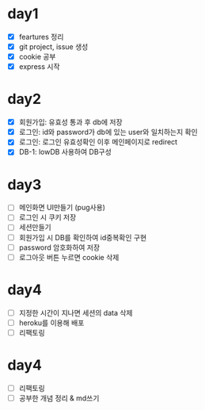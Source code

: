 # day1
- [x] feartures 정리
- [x] git project, issue 생성
- [x] cookie 공부
- [x] express 시작

# day2
- [x] 회원가입: 유효성 통과 후 db에 저장
- [x] 로그인: id와 password가 db에 있는 user와 일치하는지 확인
- [x] 로그인: 로그인 유효성확인 이후 메인페이지로 redirect
- [x] DB-1: lowDB 사용하여 DB구성

# day3
- [ ] 메인화면 UI만들기 (pug사용)
- [ ] 로그인 시 쿠키 저장
- [ ] 세션만들기
- [ ] 회원가입 시 DB를 확인하여 id중복확인 구현
- [ ] password 암호화하여 저장
- [ ] 로그아웃 버튼 누르면 cookie 삭제

# day4
- [ ] 지정한 시간이 지나면 세션의 data 삭제
- [ ] heroku를 이용해 배포
- [ ] 리팩토링

# day4
- [ ] 리팩토링
- [ ] 공부한 개념 정리 & md쓰기
